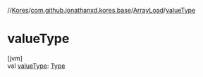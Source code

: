 //[Kores](../../../index.md)/[com.github.jonathanxd.kores.base](../index.md)/[ArrayLoad](index.md)/[valueType](value-type.md)

# valueType

[jvm]\
val [valueType](value-type.md): [Type](https://docs.oracle.com/javase/8/docs/api/java/lang/reflect/Type.html)
